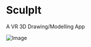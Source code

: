 # SculpIt
A VR 3D Drawing/Modelling App

![Image]([https://github.com/user-attachments/assets/2c4efc16-bfcb-407f-a9d2-5d69e2131923](https://github.com/user-attachments/assets/ba1e8397-f827-4014-9539-d21f9e0d3422))
